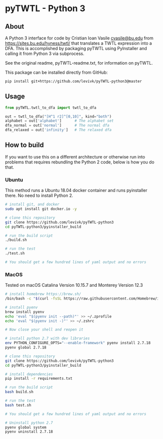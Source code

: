 # pyTWTL - Python 3
## About
A Python 3 interface for code by Cristian Ioan Vasile <cvasile@bu.edu> from https://sites.bu.edu/hyness/twtl/ that translates a TWTL expression into a DFA. This is accomplished by packaging pyTWTL using PyInstaller and calling it from Python 3 via subprocess.

See the original readme, pyTWTL-readme.txt, for information on pyTWTL.

This package can be installed directly from GitHub:
```bash
pip install git+https://github.com/levivk/pyTWTL-python3@master
```
## Usage
```python
from pyTWTL.twtl_to_dfa import twtl_to_dfa

out = twtl_to_dfa("[H^1 r2]^[0,10]", kind="both")
alphabet = out['alphabet']      # The alphabet set
dfa_normal = out['normal']      # The normal dfa
dfa_relaxed = out['infinity']   # The relaxed dfa
```

## How to build

If you want to use this on a different architecture or otherwise run into problems that requires rebundling the Python 2 code, below is how you do that.

### Ubuntu

This method runs a Ubuntu 18.04 docker container and runs pyinstaller there. No need to install Python 2.

```bash
# install git, and docker
sudo apt install git docker.io -y

# clone this repository
git clone https://github.com/levivk/pyTWTL-python3
cd pyTWTL-python3/pyinstaller_build

# run the build script
./build.sh

# run the test
./test.sh

# You should get a few hundred lines of yaml output and no errors
```

### MacOS

Tested on macOS Catalina Version 10.15.7 and Monterey Version 12.3

```bash
# install homebrew https://brew.sh/
/bin/bash -c "$(curl -fsSL https://raw.githubusercontent.com/Homebrew/install/HEAD/install.sh)"

# install pyenv
brew install pyenv
echo 'eval "$(pyenv init --path)"' >> ~/.zprofile
echo 'eval "$(pyenv init -)"' >> ~/.zshrc

# Now close your shell and reopen it

# install python 2.7 with dev libraries
env PYTHON_CONFIGURE_OPTS="--enable-framework" pyenv install 2.7.18
pyenv global 2.7.18

# clone this repository
git clone https://github.com/levivk/pyTWTL-python3
cd pyTWTL-python3/pyinstaller_build

# install dependencies
pip install -r requirements.txt

# run the build script
bash build.sh

# run the test
bash test.sh

# You should get a few hundred lines of yaml output and no errors

# Uninstall python 2.7
pyenv global system
pyenv uninstall 2.7.18
```
